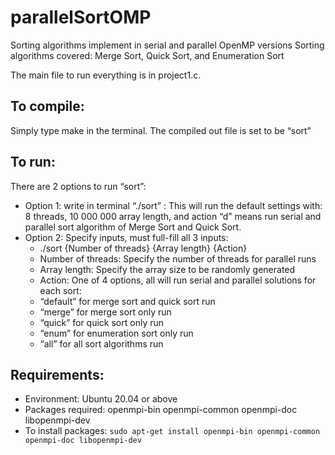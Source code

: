# parallelSortOMP
Sorting algorithms implement in serial and parallel OpenMP versions
Sorting algorithms covered: Merge Sort, Quick Sort, and Enumeration Sort

The main file to run everything is in project1.c.

## To compile:
Simply type make in the terminal. The compiled out file is set to be
“sort”

## To run:
There are 2 options to run “sort”:
- Option 1: write in terminal “./sort” : This will run the default settings with: 8
threads, 10 000 000 array length, and action “d” means run serial and parallel sort
algorithm of Merge Sort and Quick Sort.
- Option 2: Specify inputs, must full-fill all 3 inputs:
  - ./sort {Number of threads} {Array length} {Action}
  - Number of threads: Specify the number of threads for parallel runs
  - Array length: Specify the array size to be randomly generated
  - Action: One of 4 options, all will run serial and parallel solutions for each sort:
  - “default” for merge sort and quick sort run
  - “merge” for merge sort only run
  - “quick” for quick sort only run
  - “enum” for enumeration sort only run
  - “all” for all sort algorithms run

## Requirements:
- Environment: Ubuntu 20.04 or above
- Packages required: openmpi-bin openmpi-common openmpi-doc libopenmpi-dev
- To install packages: `sudo apt-get install openmpi-bin openmpi-common openmpi-doc libopenmpi-dev`
